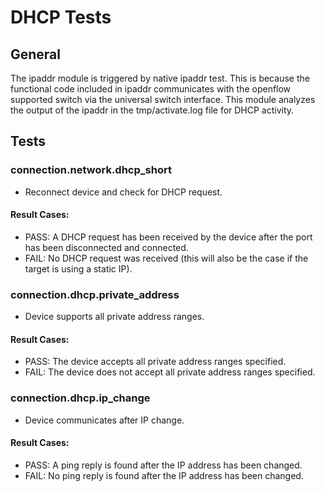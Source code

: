 # DHCP Tests

## General

The ipaddr module is triggered by native ipaddr test.
This is because the functional code included in ipaddr communicates with the openflow supported switch via the universal switch interface. This module analyzes the output of the ipaddr in the tmp/activate.log file for DHCP activity.

## Tests

### connection.network.dhcp_short
- Reconnect device and check for DHCP request. 
#### Result Cases:
- PASS: A DHCP request has been received by the device after the port has been disconnected and connected.
- FAIL: No DHCP request was received (this will also be the case if the target is using a static IP).
### connection.dhcp.private_address
- Device supports all private address ranges.
#### Result Cases:
- PASS: The device accepts all private address ranges specified.
- FAIL: The device does not accept all private address ranges specified.
### connection.dhcp.ip_change
- Device communicates after IP change.
#### Result Cases:
- PASS: A ping reply is found after the IP address has been changed.
- FAIL: No ping reply is found after the IP address has been changed.
